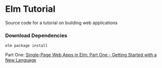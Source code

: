 # Elm Tutorial

Source code for a tutorial on building web applications

### Download Dependencies

```
elm package install
```

Part One: [Single-Page Web Apps in Elm: Part One - Getting Started with a New Language](https://www.linkedin.com/pulse/single-page-web-apps-elm-part-one-getting-started-new-kevin-greene)
